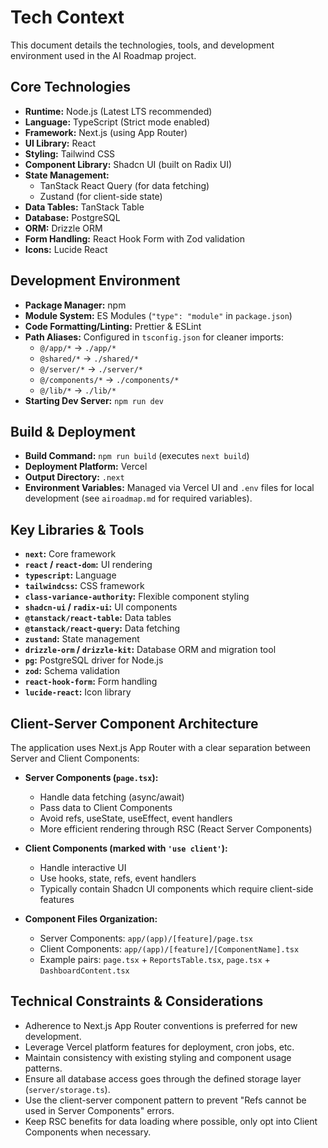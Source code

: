 # Tech Context

This document details the technologies, tools, and development environment used in the AI Roadmap project.

## Core Technologies

*   **Runtime:** Node.js (Latest LTS recommended)
*   **Language:** TypeScript (Strict mode enabled)
*   **Framework:** Next.js (using App Router)
*   **UI Library:** React
*   **Styling:** Tailwind CSS
*   **Component Library:** Shadcn UI (built on Radix UI)
*   **State Management:**
    *   TanStack React Query (for data fetching)
    *   Zustand (for client-side state)
*   **Data Tables:** TanStack Table
*   **Database:** PostgreSQL
*   **ORM:** Drizzle ORM
*   **Form Handling:** React Hook Form with Zod validation
*   **Icons:** Lucide React

## Development Environment

*   **Package Manager:** npm
*   **Module System:** ES Modules (`"type": "module"` in `package.json`)
*   **Code Formatting/Linting:** Prettier & ESLint
*   **Path Aliases:** Configured in `tsconfig.json` for cleaner imports:
    *   `@/app/*` -> `./app/*`
    *   `@shared/*` -> `./shared/*`
    *   `@/server/*` -> `./server/*`
    *   `@/components/*` -> `./components/*`
    *   `@/lib/*` -> `./lib/*`
*   **Starting Dev Server:** `npm run dev`

## Build & Deployment

*   **Build Command:** `npm run build` (executes `next build`)
*   **Deployment Platform:** Vercel
*   **Output Directory:** `.next`
*   **Environment Variables:** Managed via Vercel UI and `.env` files for local development (see `airoadmap.md` for required variables).

## Key Libraries & Tools

*   **`next`:** Core framework
*   **`react` / `react-dom`:** UI rendering
*   **`typescript`:** Language
*   **`tailwindcss`:** CSS framework
*   **`class-variance-authority`:** Flexible component styling
*   **`shadcn-ui` / `radix-ui`:** UI components
*   **`@tanstack/react-table`:** Data tables
*   **`@tanstack/react-query`:** Data fetching
*   **`zustand`:** State management
*   **`drizzle-orm` / `drizzle-kit`:** Database ORM and migration tool
*   **`pg`:** PostgreSQL driver for Node.js
*   **`zod`:** Schema validation
*   **`react-hook-form`:** Form handling
*   **`lucide-react`:** Icon library

## Client-Server Component Architecture

The application uses Next.js App Router with a clear separation between Server and Client Components:

*   **Server Components (`page.tsx`):**
    *   Handle data fetching (async/await)
    *   Pass data to Client Components
    *   Avoid refs, useState, useEffect, event handlers
    *   More efficient rendering through RSC (React Server Components)

*   **Client Components (marked with `'use client'`):**
    *   Handle interactive UI
    *   Use hooks, state, refs, event handlers
    *   Typically contain Shadcn UI components which require client-side features

*   **Component Files Organization:**
    *   Server Components: `app/(app)/[feature]/page.tsx`
    *   Client Components: `app/(app)/[feature]/[ComponentName].tsx`
    *   Example pairs: `page.tsx` + `ReportsTable.tsx`, `page.tsx` + `DashboardContent.tsx`

## Technical Constraints & Considerations

*   Adherence to Next.js App Router conventions is preferred for new development.
*   Leverage Vercel platform features for deployment, cron jobs, etc.
*   Maintain consistency with existing styling and component usage patterns.
*   Ensure all database access goes through the defined storage layer (`server/storage.ts`).
*   Use the client-server component pattern to prevent "Refs cannot be used in Server Components" errors.
*   Keep RSC benefits for data loading where possible, only opt into Client Components when necessary. 